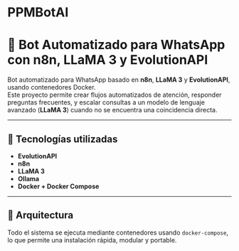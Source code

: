# PPMBotAI
# 🤖 Bot Automatizado para WhatsApp con n8n, LLaMA 3 y EvolutionAPI

Bot automatizado para WhatsApp basado en **n8n**, **LLaMA 3** y **EvolutionAPI**, usando contenedores Docker.  
Este proyecto permite crear flujos automatizados de atención, responder preguntas frecuentes, y escalar consultas a un modelo de lenguaje avanzado (**LLaMA 3**) cuando no se encuentra una coincidencia directa.


---

## 🧰 Tecnologías utilizadas

- **EvolutionAPI**
- **n8n**
- **LLaMA 3**
- **Ollama**
- **Docker + Docker Compose**

---

## 🐳 Arquitectura

Todo el sistema se ejecuta mediante contenedores usando `docker-compose`, lo que permite una instalación rápida, modular y portable.

